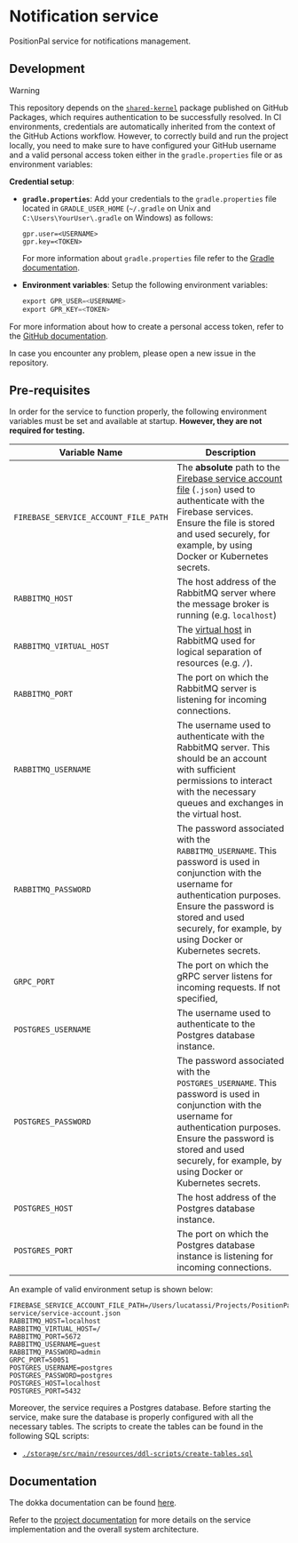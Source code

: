 # Notification service

PositionPal service for notifications management.

## Development

> [!WARNING]
> This repository depends on the [`shared-kernel`](https://github.com/orgs/position-pal/packages?repo_name=shared-kernel) package published on GitHub Packages, which requires authentication to be successfully resolved.
> In CI environments, credentials are automatically inherited from the context of the GitHub Actions workflow.
> However, to correctly build and run the project locally, you need to make sure to have configured your GitHub username and a valid personal access token either in the `gradle.properties` file or as environment variables:
> 
> **Credential setup**:
> 
> - **`gradle.properties`**:
>   Add your credentials to the `gradle.properties` file located in `GRADLE_USER_HOME` (`~/.gradle` on Unix and `C:\Users\YourUser\.gradle` on Windows) as follows:
>     ```properties
>     gpr.user=<USERNAME>
>     gpr.key=<TOKEN>
>     ```
>   For more information about `gradle.properties` file refer to the [Gradle documentation](https://docs.gradle.org/current/userguide/build_environment.html).
>
> - **Environment variables**:
>   Setup the following environment variables:
>     ```scala
>     export GPR_USER=<USERNAME>
>     export GPR_KEY=<TOKEN>
>     ```
> For more information about how to create a personal access token, refer to the [GitHub documentation](https://docs.github.com/en/authentication/keeping-your-account-and-data-secure/managing-your-personal-access-tokens).
>
> In case you encounter any problem, please open a new issue in the repository.

## Pre-requisites

In order for the service to function properly, the following environment variables must be set and available at startup.
**However, they are not required for testing.**

| Variable Name                        | Description                                                                                                                                                                                                                                                                                                                                                   |
|--------------------------------------|---------------------------------------------------------------------------------------------------------------------------------------------------------------------------------------------------------------------------------------------------------------------------------------------------------------------------------------------------------------|
| `FIREBASE_SERVICE_ACCOUNT_FILE_PATH` | The **absolute** path to the [Firebase service account file](https://firebase.google.com/docs/admin/setup#initialize_the_sdk_in_non-google_environments) (`.json`) used to authenticate with the Firebase services. Ensure the file is stored and used securely, for example, by using Docker or Kubernetes secrets. |
| `RABBITMQ_HOST`                      | The host address of the RabbitMQ server where the message broker is running (e.g. `localhost`)                                                                                                                                                                                                                                                                |
| `RABBITMQ_VIRTUAL_HOST`              | The [virtual host](https://www.rabbitmq.com/docs/vhosts) in RabbitMQ used for logical separation of resources (e.g. `/`).                                                                                                                                                                                                                                     |
| `RABBITMQ_PORT`                      | The port on which the RabbitMQ server is listening for incoming connections.                                                                                                                                                                                                                                                                                  |
| `RABBITMQ_USERNAME`                  | The username used to authenticate with the RabbitMQ server. This should be an account with sufficient permissions to interact with the necessary queues and exchanges in the virtual host.                                                                                                                                                                    |
| `RABBITMQ_PASSWORD`                  | The password associated with the `RABBITMQ_USERNAME`. This password is used in conjunction with the username for authentication purposes. Ensure the password is stored and used securely, for example, by using Docker or Kubernetes secrets.                                                                                                                |
| `GRPC_PORT`                          | The port on which the gRPC server listens for incoming requests. If not specified,                                                                                                                                                                                                                                                                            |
| `POSTGRES_USERNAME`                  | The username used to authenticate to the Postgres database instance.                                                                                                                                                                                                                                                                                          |
| `POSTGRES_PASSWORD`                  | The password associated with the `POSTGRES_USERNAME`. This password is used in conjunction with the username for authentication purposes. Ensure the password is stored and used securely, for example, by using Docker or Kubernetes secrets.                                                                                                                |
| `POSTGRES_HOST`                      | The host address of the Postgres database instance.                                                                                                                                                                                                                                                                                                           |
| `POSTGRES_PORT`                      | The port on which the Postgres database instance is listening for incoming connections.                                                                                                                                                                                                                                                                       |

An example of valid environment setup is shown below:

```env
FIREBASE_SERVICE_ACCOUNT_FILE_PATH=/Users/lucatassi/Projects/PositionPal/notification-service/service-account.json
RABBITMQ_HOST=localhost
RABBITMQ_VIRTUAL_HOST=/
RABBITMQ_PORT=5672
RABBITMQ_USERNAME=guest
RABBITMQ_PASSWORD=admin
GRPC_PORT=50051
POSTGRES_USERNAME=postgres
POSTGRES_PASSWORD=postgres
POSTGRES_HOST=localhost
POSTGRES_PORT=5432
```

Moreover, the service requires a Postgres database. Before starting the service, make sure the database is properly configured with all the necessary tables.
The scripts to create the tables can be found in the following SQL scripts:
- [`./storage/src/main/resources/ddl-scripts/create-tables.sql`](./storage/src/main/resources/ddl-scripts/create-tables.sql)

## Documentation

The dokka documentation can be found [here](https://position-pal.github.io/notification-service/).

Refer to the [project documentation](https://position-pal.github.io/docs/) for more details on the service implementation and the overall system architecture.
